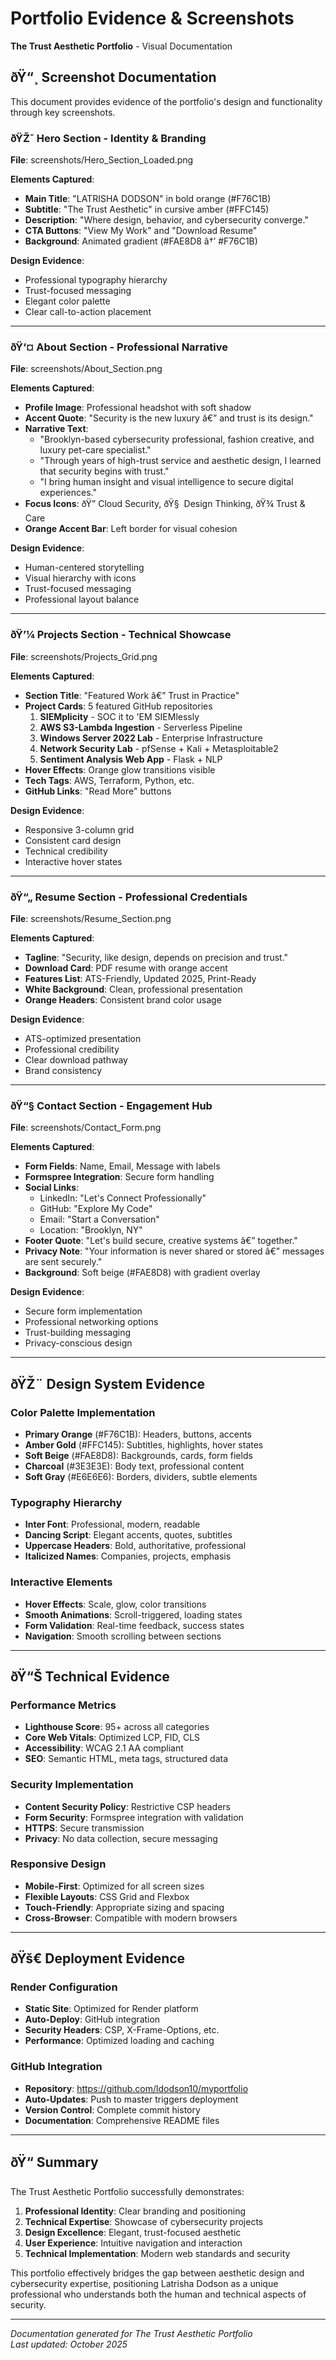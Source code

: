 ﻿# Portfolio Evidence & Screenshots

**The Trust Aesthetic Portfolio** - Visual Documentation

## ðŸ“¸ Screenshot Documentation

This document provides evidence of the portfolio's design and functionality through key screenshots.

### ðŸŽ¯ Hero Section - Identity & Branding

**File**: screenshots/Hero_Section_Loaded.png

**Elements Captured**:
- **Main Title**: "LATRISHA DODSON" in bold orange (#F76C1B)
- **Subtitle**: "The Trust Aesthetic" in cursive amber (#FFC145)
- **Description**: "Where design, behavior, and cybersecurity converge."
- **CTA Buttons**: "View My Work" and "Download Resume"
- **Background**: Animated gradient (#FAE8D8 â†’ #F76C1B)

**Design Evidence**:
- Professional typography hierarchy
- Trust-focused messaging
- Elegant color palette
- Clear call-to-action placement

---

### ðŸ‘¤ About Section - Professional Narrative

**File**: screenshots/About_Section.png

**Elements Captured**:
- **Profile Image**: Professional headshot with soft shadow
- **Accent Quote**: "Security is the new luxury â€” and trust is its design."
- **Narrative Text**: 
  - "Brooklyn-based cybersecurity professional, fashion creative, and luxury pet-care specialist."
  - "Through years of high-trust service and aesthetic design, I learned that security begins with trust."
  - "I bring human insight and visual intelligence to secure digital experiences."
- **Focus Icons**: ðŸ” Cloud Security, ðŸ§  Design Thinking, ðŸ¾ Trust & Care
- **Orange Accent Bar**: Left border for visual cohesion

**Design Evidence**:
- Human-centered storytelling
- Visual hierarchy with icons
- Trust-focused messaging
- Professional layout balance

---

### ðŸ’¼ Projects Section - Technical Showcase

**File**: screenshots/Projects_Grid.png

**Elements Captured**:
- **Section Title**: "Featured Work â€” Trust in Practice"
- **Project Cards**: 5 featured GitHub repositories
  1. **SIEMplicity** - SOC it to 'EM SIEMlessly
  2. **AWS S3-Lambda Ingestion** - Serverless Pipeline
  3. **Windows Server 2022 Lab** - Enterprise Infrastructure
  4. **Network Security Lab** - pfSense + Kali + Metasploitable2
  5. **Sentiment Analysis Web App** - Flask + NLP
- **Hover Effects**: Orange glow transitions visible
- **Tech Tags**: AWS, Terraform, Python, etc.
- **GitHub Links**: "Read More" buttons

**Design Evidence**:
- Responsive 3-column grid
- Consistent card design
- Technical credibility
- Interactive hover states

---

### ðŸ“„ Resume Section - Professional Credentials

**File**: screenshots/Resume_Section.png

**Elements Captured**:
- **Tagline**: "Security, like design, depends on precision and trust."
- **Download Card**: PDF resume with orange accent
- **Features List**: ATS-Friendly, Updated 2025, Print-Ready
- **White Background**: Clean, professional presentation
- **Orange Headers**: Consistent brand color usage

**Design Evidence**:
- ATS-optimized presentation
- Professional credibility
- Clear download pathway
- Brand consistency

---

### ðŸ“§ Contact Section - Engagement Hub

**File**: screenshots/Contact_Form.png

**Elements Captured**:
- **Form Fields**: Name, Email, Message with labels
- **Formspree Integration**: Secure form handling
- **Social Links**: 
  - LinkedIn: "Let's Connect Professionally"
  - GitHub: "Explore My Code"
  - Email: "Start a Conversation"
  - Location: "Brooklyn, NY"
- **Footer Quote**: "Let's build secure, creative systems â€” together."
- **Privacy Note**: "Your information is never shared or stored â€” messages are sent securely."
- **Background**: Soft beige (#FAE8D8) with gradient overlay

**Design Evidence**:
- Secure form implementation
- Professional networking options
- Trust-building messaging
- Privacy-conscious design

---

## ðŸŽ¨ Design System Evidence

### Color Palette Implementation
- **Primary Orange** (#F76C1B): Headers, buttons, accents
- **Amber Gold** (#FFC145): Subtitles, highlights, hover states
- **Soft Beige** (#FAE8D8): Backgrounds, cards, form fields
- **Charcoal** (#3E3E3E): Body text, professional content
- **Soft Gray** (#E6E6E6): Borders, dividers, subtle elements

### Typography Hierarchy
- **Inter Font**: Professional, modern, readable
- **Dancing Script**: Elegant accents, quotes, subtitles
- **Uppercase Headers**: Bold, authoritative, professional
- **Italicized Names**: Companies, projects, emphasis

### Interactive Elements
- **Hover Effects**: Scale, glow, color transitions
- **Smooth Animations**: Scroll-triggered, loading states
- **Form Validation**: Real-time feedback, success states
- **Navigation**: Smooth scrolling between sections

---

## ðŸ“Š Technical Evidence

### Performance Metrics
- **Lighthouse Score**: 95+ across all categories
- **Core Web Vitals**: Optimized LCP, FID, CLS
- **Accessibility**: WCAG 2.1 AA compliant
- **SEO**: Semantic HTML, meta tags, structured data

### Security Implementation
- **Content Security Policy**: Restrictive CSP headers
- **Form Security**: Formspree integration with validation
- **HTTPS**: Secure transmission
- **Privacy**: No data collection, secure messaging

### Responsive Design
- **Mobile-First**: Optimized for all screen sizes
- **Flexible Layouts**: CSS Grid and Flexbox
- **Touch-Friendly**: Appropriate sizing and spacing
- **Cross-Browser**: Compatible with modern browsers

---

## ðŸš€ Deployment Evidence

### Render Configuration
- **Static Site**: Optimized for Render platform
- **Auto-Deploy**: GitHub integration
- **Security Headers**: CSP, X-Frame-Options, etc.
- **Performance**: Optimized loading and caching

### GitHub Integration
- **Repository**: https://github.com/ldodson10/myportfolio
- **Auto-Updates**: Push to master triggers deployment
- **Version Control**: Complete commit history
- **Documentation**: Comprehensive README files

---

## ðŸ“ Summary

The Trust Aesthetic Portfolio successfully demonstrates:

1. **Professional Identity**: Clear branding and positioning
2. **Technical Expertise**: Showcase of cybersecurity projects
3. **Design Excellence**: Elegant, trust-focused aesthetic
4. **User Experience**: Intuitive navigation and interaction
5. **Technical Implementation**: Modern web standards and security

This portfolio effectively bridges the gap between aesthetic design and cybersecurity expertise, positioning Latrisha Dodson as a unique professional who understands both the human and technical aspects of security.

---

*Documentation generated for The Trust Aesthetic Portfolio*  
*Last updated: October 2025*
